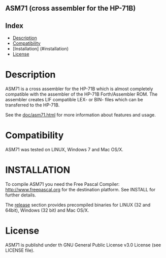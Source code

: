 ## ASM71 (cross assembler for the HP-71B)

Index
-----

* [Description](#description)
* [Compatibility](#compatibility)
* [Installation] (#installation)
* [License](#license)


Description
===========

ASM71 is a cross assembler for the HP-71B which is almost completely compatible 
with the assembler of the HP-71B Forth/Assembler ROM. The assembler creates LIF 
compatible LEX- or BIN- files which can be transferred to the HP-71B.

See the [doc/asm71.html](https://rawgit.com/bug400/asm71/master/doc/asm71.html)
for more information about features and usage.


Compatibility
=============

ASM71 was tested on LINUX, Windows 7 and Mac OS/X.


INSTALLATION
============

To compile ASM71 you need the Free Pascal Compiler: http://www.freepascal.org
for the destination platform. See INSTALL for further details.

The [release](https://github.com/bug400/asm71/releases) section provides precompiled binaries for LINUX (32 and 64bit),
Windows (32 bit) and Mac OS/X.

License
=======

ASM71 is publishd under th GNU General Public License v3.0 License 
(see LICENSE file).

